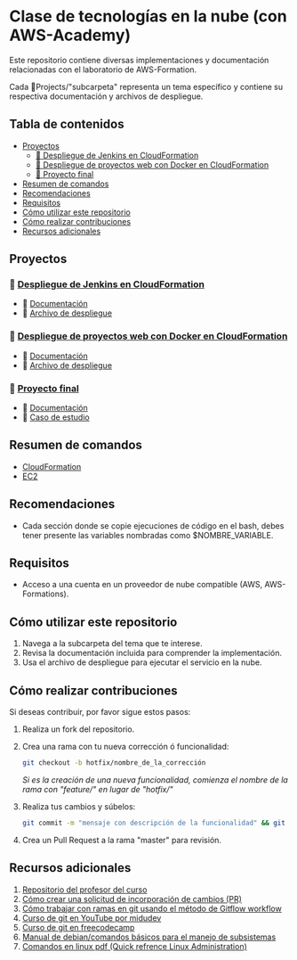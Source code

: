 # Clase de tecnologías en la nube (con AWS-Academy)

Este repositorio contiene diversas implementaciones y documentación relacionadas con el laboratorio de AWS-Formation.

Cada 📂Projects/"subcarpeta" representa un tema específico y contiene su respectiva documentación y archivos de despliegue.

## Tabla de contenidos

- [Proyectos](#proyectos)
  - [📂 Despliegue de Jenkins en CloudFormation](#-despliegue-de-jenkins-en-cloudformation)
  - [📂 Despliegue de proyectos web con Docker en CloudFormation](#-despliegue-de-proyectos-web-con-docker-en-cloudformation)
  - [📂 Proyecto final](#-proyecto-final)
- [Resumen de comandos](#resumen-de-comandos)
- [Recomendaciones](#recomendaciones)
- [Requisitos](#requisitos)
- [Cómo utilizar este repositorio](#cómo-utilizar-este-repositorio)
- [Cómo realizar contribuciones](#cómo-realizar-contribuciones)
- [Recursos adicionales](#recursos-adicionales)

## Proyectos

### 📂 [Despliegue de Jenkins en CloudFormation](./Projects/Jenkins_CloudFormations)

- 📄 [Documentación](./Projects/Jenkins_CloudFormations/doc.md)
- 🚀 [Archivo de despliegue](./Projects/Jenkins_CloudFormations/deployment.yaml)

### 📂 [Despliegue de proyectos web con Docker en CloudFormation](./Projects/PERT-solver_CloudFormations)

- 📄 [Documentación](./Projects/End_project/doc.md)
- 🚀 [Archivo de despliegue](./Projects/End_project/deployment.yaml)

### 📂 [Proyecto final](./Projects/End_project)

- 🚀 [Documentación](./Projects/PERT-solver_CloudFormations/doc.yaml)
- 📄 [Caso de estudio](./Projects/PERT-solver_CloudFormations/doc.md)

## Resumen de comandos

- [CloudFormation](./Commands/cloudFormations.md)
- [EC2](./Commands/instanceEC2.md)

## Recomendaciones

- Cada sección donde se copie ejecuciones de código en el bash, debes tener presente las variables nombradas como $NOMBRE_VARIABLE.

## Requisitos

- Acceso a una cuenta en un proveedor de nube compatible (AWS, AWS-Formations).

## Cómo utilizar este repositorio

1. Navega a la subcarpeta del tema que te interese.
2. Revisa la documentación incluida para comprender la implementación.
3. Usa el archivo de despliegue para ejecutar el servicio en la nube.

## Cómo realizar contribuciones

Si deseas contribuir, por favor sigue estos pasos:

1. Realiza un fork del repositorio.
2. Crea una rama con tu nueva corrección ó funcionalidad:

   ```bash
   git checkout -b hotfix/nombre_de_la_corrección
   ```

   *Si es la creación de una nueva funcionalidad, comienza el nombre de la rama con "feature/" en lugar de "hotfix/"*

3. Realiza tus cambios y súbelos:

   ```bash
   git commit -m "mensaje con descripción de la funcionalidad" && git push origin feature/nombre_de_la_funcionalidad
   ```

4. Crea un Pull Request a la rama "master" para revisión.

## Recursos adicionales

1. [Repositorio del profesor del curso](https://github.com/cesarpalacios)
2. [Cómo crear una solicitud de incorporación de cambios (PR)](https://docs.github.com/es/pull-requests/collaborating-with-pull-requests/proposing-changes-to-your-work-with-pull-requests/creating-a-pull-request)
3. [Cómo trabajar con ramas en git usando el método de Gitflow workflow](https://www.atlassian.com/git/tutorials/comparing-workflows/gitflow-workflow)
4. [Curso de git en YouTube por midudev](https://www.youtube.com/watch?v=niPExbK8lSw&t=358s&ab_channel=midulive)
5. [Curso de git en freecodecamp](https://www.freecodecamp.org/espanol/news/aprende-git-y-github-curso-desde-cero/)
6. [Manual de debian/comandos básicos para el manejo de subsistemas](https://www.debian.org/doc/manuals/debian-reference/debian-reference.es.pdf)
7. [Comandos en linux pdf (Quick refrence Linux Administration)](./References/Linux%20Administration.pdf)
